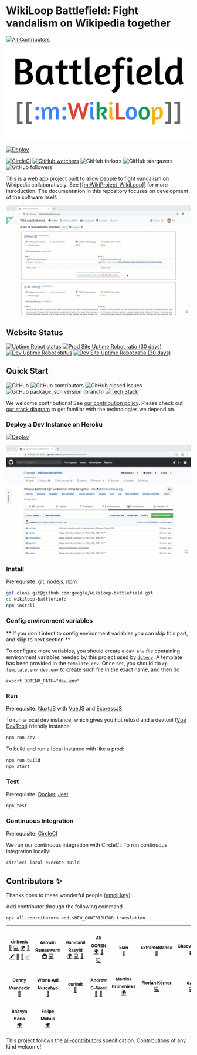 # WikiLoop Battlefield: Fight vandalism on Wikipedia together
<!-- ALL-CONTRIBUTORS-BADGE:START - Do not remove or modify this section -->
[![All Contributors](https://img.shields.io/badge/all_contributors-16-orange.svg?style=flat-square)](#contributors-)
<!-- ALL-CONTRIBUTORS-BADGE:END -->

[![WikiLoop Logo](static/wikiloop-battlefield-logo.svg)](https://meta.wikimedia.org/wiki/WikiProject_WikiLoop)

[![Deploy](https://www.herokucdn.com/deploy/button.svg)](https://heroku.com/deploy)

[![CircleCI](https://circleci.com/gh/google/wikiloop-battlefield/tree/master.svg?style=svg)](https://circleci.com/gh/google/wikiloop-battlefield/tree/master) 
[![GitHub watchers](https://img.shields.io/github/watchers/google/wikiloop-battlefield.svg?label=Watch&style=social)](https://img.shields.io/github/watchers/google/wikiloop-battlefield.svg?label=Watch&style=social)
![GitHub forkers](https://img.shields.io/github/forks/google/wikiloop-battlefield.svg?label=Fork&style=social)
![GitHub stargazers](https://img.shields.io/github/stars/google/wikiloop-battlefield.svg?label=Star&style=social)
![GitHub followers](https://img.shields.io/github/followers/xinbenlv.svg?label=Follow&style=social)

This is a web app project built to allow people to fight vandalism on Wikipedia collaboratively. See [[[m:WikiProject_WikiLoop]]](https://meta.wikimedia.org/wiki/WikiProject_WikiLoop) for more introduction. The documentation in this repository focuses on development of the software itself.

[![Vandalism Example](./assets/demo-1.2.0-beta.gif)](http://battlefield.wikiloop.org/?utm_source=github&utm_medium=markdown&utm_campaign=repo_readme_img)

## Website Status

[![Uptime Robot status](https://img.shields.io/uptimerobot/status/m783127048-3a1e3c13cdc8e36abba87357.svg?label=prod)](http://battlefield.wikiloop.org/?utm_source=github&utm_medium=markdown&utm_campaign=repo_readme_up_badge)
[![Prod Site Uptime Robot ratio (30 days)](https://img.shields.io/uptimerobot/ratio/m783127048-3a1e3c13cdc8e36abba87357.svg?label=prod%20uptime)](http://battlefield.wikiloop.org/?utm_source=github&utm_medium=markdown&utm_campaign=repo_readme_up_ratio_badge)
[![Dev Uptime Robot status](https://img.shields.io/uptimerobot/status/m783127051-01afa8e12cb12e059a95f54c.svg?label=dev)](http://dev.battlefield.wikiloop.org/?utm_source=github&utm_medium=markdown&utm_campaign=repo_readme_up_badge)
[![Dev Site Uptime Robot ratio (30 days)](https://img.shields.io/uptimerobot/ratio/m783127051-01afa8e12cb12e059a95f54c.svg?label=dev%20uptime)](http://dev.battlefield.wikiloop.org/?utm_source=github&utm_medium=markdown&utm_campaign=repo_readme_up_ratio_badge)

## Quick Start
![GitHub](https://img.shields.io/github/license/google/wikiloop-battlefield.svg)
![GitHub contributors](https://img.shields.io/github/contributors/google/wikiloop-battlefield.svg)
![GitHub closed issues](https://img.shields.io/github/issues-closed-raw/google/wikiloop-battlefield.svg)
![GitHub package.json version (branch)](https://img.shields.io/github/package-json/v/google/wikiloop-battlefield/master.svg) 
[![Tech Stack](https://img.shields.io/badge/tech-stack-blue.svg)](https://stackshare.io/project-wikiloop/battlefield)

We welcome contributions! See [our contribution policy](CONTRIBUTING.md). Please check out [our stack diagram](https://stackshare.io/project-wikiloop/battlefield) to get familiar with the technologies we depend on.
### Deploy a Dev Instance on Heroku

[![Deploy](https://www.herokucdn.com/deploy/button.svg)](https://heroku.com/deploy)

![Demo: Deploy to Heroku](./assets/demo-deploy-to-heroku-btn.gif)
 
### Install

Prerequisite: [git](https://git-scm.com), [nodejs](https://nodejs.org), [npm](https://npmjs.com)  

```bash
git clone git@github.com:google/wikiloop-battlefield.git
cd wikiloop-battlefield
npm install 
```

### Config environment variables

** If you don't intent to config environment variables you can skip this part, and skip to next section **

To configure more variables, you should create a `dev.env` file containing environment variables needed by this project used by [`dotenv`](https://www.npmjs.com/package/dotenv). A template has been provided in the `template.env`. Once set, you should do `cp template.env dev.env` to create such file in the exact name, and then do

```
export DOTENV_PATH="dev.env"
```

### Run

Prerequisite: [NuxtJS](https://nuxtjs.org) with [VueJS](https://vuejs.org) and [ExpressJS](https://expressjs.com).

To run a local dev instance, which gives you hot reload and a devtool ([Vue DevTool](https://github.com/vuejs/vue-devtools)) friendly instance:

```bash
npm run dev
``` 

To build and run a local instance with like a prod:

```bash
npm run build
npm start
```

### Test

Prerequisite: [Docker](https://www.docker.com/), [Jest](http://jestjs.io)

```bash
npm test
```

### Continuous Integration

Prerequisite: [CircleCI](https://circleci.com)

We run our continuous integration with CircleCI. To run continuous integration locally:

```bash
circleci local execute build
```

## Contributors ✨

Thanks goes to these wonderful people ([emoji key](https://allcontributors.org/docs/en/emoji-key)):

Add contributor through the following command

```shell script
npx all-contributors add $NEW_CONTRIBUTOR translation
```
<!-- ALL-CONTRIBUTORS-LIST:START - Do not remove or modify this section -->
<!-- prettier-ignore-start -->
<!-- markdownlint-disable -->
<table>
  <tr>
    <td align="center"><a href="http://keybase.io/xinbenlv"><img src="https://avatars2.githubusercontent.com/u/640325?v=4" width="100px;" alt=""/><br /><sub><b>xinbenlv</b></sub></a><br /><a href="https://github.com/google/wikiloop-battlefield/commits?author=xinbenlv" title="Documentation">📖</a> <a href="https://github.com/google/wikiloop-battlefield/commits?author=xinbenlv" title="Code">💻</a> <a href="#translation-xinbenlv" title="Translation">🌍</a> <a href="https://github.com/google/wikiloop-battlefield/issues?q=author%3Axinbenlv" title="Bug reports">🐛</a> <a href="#content-xinbenlv" title="Content">🖋</a> <a href="#ideas-xinbenlv" title="Ideas, Planning, & Feedback">🤔</a> <a href="#projectManagement-xinbenlv" title="Project Management">📆</a> <a href="#tutorial-xinbenlv" title="Tutorials">✅</a></td>
    <td align="center"><a href="https://epicfaace.github.io/"><img src="https://avatars2.githubusercontent.com/u/1689183?v=4" width="100px;" alt=""/><br /><sub><b>Ashwin Ramaswami</b></sub></a><br /><a href="#infra-epicfaace" title="Infrastructure (Hosting, Build-Tools, etc)">🚇</a> <a href="https://github.com/google/wikiloop-battlefield/commits?author=epicfaace" title="Code">💻</a></td>
    <td align="center"><a href="https://www.facebook.com/hamdanil"><img src="https://avatars0.githubusercontent.com/u/4159519?v=4" width="100px;" alt=""/><br /><sub><b>Hamdanil Rasyid</b></sub></a><br /><a href="#translation-hrasyid" title="Translation">🌍</a> <a href="https://github.com/google/wikiloop-battlefield/commits?author=hrasyid" title="Code">💻</a> <a href="https://github.com/google/wikiloop-battlefield/issues?q=author%3Ahrasyid" title="Bug reports">🐛</a></td>
    <td align="center"><a href="https://aligoren.com"><img src="https://avatars0.githubusercontent.com/u/4205423?v=4" width="100px;" alt=""/><br /><sub><b>Ali GOREN</b></sub></a><br /><a href="#translation-aligoren" title="Translation">🌍</a> <a href="https://github.com/google/wikiloop-battlefield/issues?q=author%3Aaligoren" title="Bug reports">🐛</a> <a href="https://github.com/google/wikiloop-battlefield/commits?author=aligoren" title="Code">💻</a></td>
    <td align="center"><a href="https://github.com/ElanHR"><img src="https://avatars3.githubusercontent.com/u/573697?v=4" width="100px;" alt=""/><br /><sub><b>Elan</b></sub></a><br /><a href="https://github.com/google/wikiloop-battlefield/issues?q=author%3AElanHR" title="Bug reports">🐛</a></td>
    <td align="center"><a href="https://github.com/ExtremoBlando"><img src="https://avatars3.githubusercontent.com/u/18313773?v=4" width="100px;" alt=""/><br /><sub><b>ExtremoBlando</b></sub></a><br /><a href="https://github.com/google/wikiloop-battlefield/issues?q=author%3AExtremoBlando" title="Bug reports">🐛</a></td>
    <td align="center"><a href="https://github.com/ChaoyueFred"><img src="https://avatars1.githubusercontent.com/u/14314482?v=4" width="100px;" alt=""/><br /><sub><b>ChaoyueFred</b></sub></a><br /><a href="#video-ChaoyueFred" title="Videos">📹</a></td>
  </tr>
  <tr>
    <td align="center"><a href="http://simia.net"><img src="https://avatars0.githubusercontent.com/u/663648?v=4" width="100px;" alt=""/><br /><sub><b>Denny Vrandečić</b></sub></a><br /><a href="https://github.com/google/wikiloop-battlefield/issues?q=author%3Avrandezo" title="Bug reports">🐛</a></td>
    <td align="center"><a href="https://wisn.github.io/"><img src="https://avatars1.githubusercontent.com/u/8147926?v=4" width="100px;" alt=""/><br /><sub><b>Wisnu Adi Nurcahyo</b></sub></a><br /><a href="https://github.com/google/wikiloop-battlefield/issues?q=author%3Awisn" title="Bug reports">🐛</a></td>
    <td align="center"><a href="https://curimit.com/blog"><img src="https://avatars0.githubusercontent.com/u/1249753?v=4" width="100px;" alt=""/><br /><sub><b>curimit</b></sub></a><br /><a href="https://github.com/google/wikiloop-battlefield/issues?q=author%3Acurimit" title="Bug reports">🐛</a></td>
    <td align="center"><a href="http://www.andrew-g-west.com"><img src="https://avatars0.githubusercontent.com/u/1369929?v=4" width="100px;" alt=""/><br /><sub><b>Andrew G. West</b></sub></a><br /><a href="#question-westand" title="Answering Questions">💬</a> <a href="#tool-westand" title="Tools">🔧</a></td>
    <td align="center"><a href="http://aiz.miga.lv"><img src="https://avatars1.githubusercontent.com/u/1764614?v=4" width="100px;" alt=""/><br /><sub><b>Martins Brunenieks</b></sub></a><br /><a href="#translation-papuass" title="Translation">🌍</a></td>
    <td align="center"><a href="https://florian-koerner.com"><img src="https://avatars0.githubusercontent.com/u/647303?v=4" width="100px;" alt=""/><br /><sub><b>Florian Körner</b></sub></a><br /><a href="https://github.com/google/wikiloop-battlefield/commits?author=FlorianKoerner" title="Code">💻</a></td>
    <td align="center"><a href="https://github.com/dz-s"><img src="https://avatars2.githubusercontent.com/u/27350480?v=4" width="100px;" alt=""/><br /><sub><b>dz_s</b></sub></a><br /><a href="https://github.com/google/wikiloop-battlefield/commits?author=dz-s" title="Code">💻</a></td>
  </tr>
  <tr>
    <td align="center"><a href="https://bhavyakaria.github.io/"><img src="https://avatars3.githubusercontent.com/u/16178833?v=4" width="100px;" alt=""/><br /><sub><b>Bhavya Karia</b></sub></a><br /><a href="#translation-bhavyakaria" title="Translation">🌍</a></td>
    <td align="center"><a href="https://github.com/fmobus"><img src="https://avatars0.githubusercontent.com/u/396521?v=4" width="100px;" alt=""/><br /><sub><b>Felipe Mobus</b></sub></a><br /><a href="#translation-fmobus" title="Translation">🌍</a></td>
  </tr>
</table>

<!-- markdownlint-enable -->
<!-- prettier-ignore-end -->
<!-- ALL-CONTRIBUTORS-LIST:END -->

This project follows the [all-contributors](https://github.com/all-contributors/all-contributors) specification. Contributions of any kind welcome!
